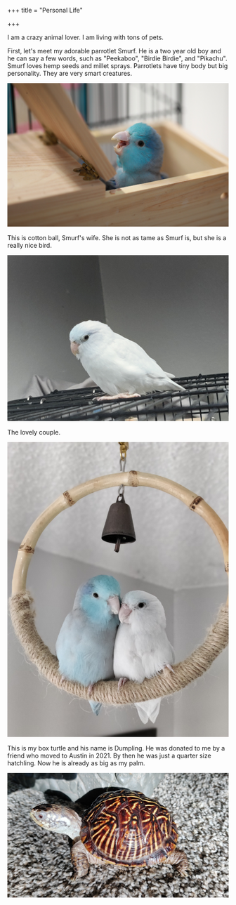+++
title = "Personal Life"

+++



I am a crazy animal lover. I am living with tons of pets.

First, let's meet my adorable parrotlet Smurf. He is a two year old boy and he can say a few words, such as "Peekaboo", "Birdie Birdie", and "Pikachu".  Smurf loves hemp seeds and millet sprays. Parrotlets have tiny body but big personality. They are very smart creatures.

![](Smurf2.jpeg)

This is cotton ball, Smurf's wife. She is not as tame as Smurf is, but she is a really nice bird.

![](Cottonball.jpg)

The lovely couple.

![](lovelycouple.jpg)



This is my box turtle and his name is Dumpling. He was donated to me by a friend who moved to Austin in 2021. By then he was just a quarter size hatchling. Now he is already as big as my palm.

![](dumpling1.jpg)